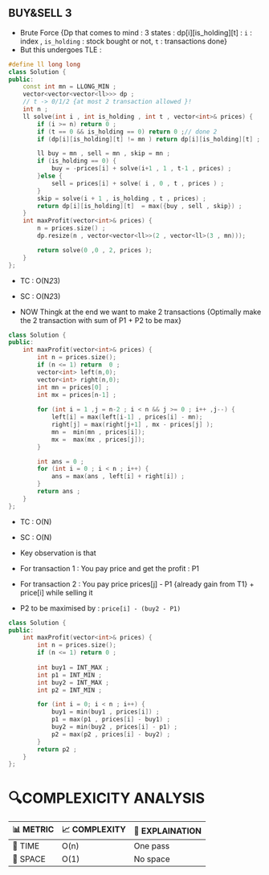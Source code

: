 ## BUY&SELL 3

- Brute Force {Dp that comes to mind : 3 states : dp[i][is_holding][t] : `i` : index , `is_holding` : stock bought or not, `t` : transactions done}
- But this undergoes TLE :

```cpp
#define ll long long
class Solution {
public:
    const int mn = LLONG_MIN ;
    vector<vector<vector<ll>>> dp ;
    // t -> 0/1/2 {at most 2 transaction allowed }! 
    int n ;
    ll solve(int i , int is_holding , int t , vector<int>& prices) {
        if (i >= n) return 0 ;
        if (t == 0 && is_holding == 0) return 0 ;// done 2 
        if (dp[i][is_holding][t] != mn ) return dp[i][is_holding][t] ;

        ll buy = mn , sell = mn , skip = mn ;
        if (is_holding == 0) {
            buy = -prices[i] + solve(i+1 , 1 , t-1 , prices) ;
        }else {
            sell = prices[i] + solve( i , 0 , t , prices ) ;
        }
        skip = solve(i + 1 , is_holding , t , prices) ;
        return dp[i][is_holding][t]  = max({buy , sell , skip}) ;
    }
    int maxProfit(vector<int>& prices) {
        n = prices.size() ;
        dp.resize(n , vector<vector<ll>>(2 , vector<ll>(3 , mn)));

        return solve(0 ,0 , 2, prices );
    }
};
```

- TC : O(N*2*3)
- SC : O(N*2*3)

- NOW Thingk at the end we want to make 2 transactions {Optimally make the 2 transaction with sum of P1 + P2 to be max}
```cpp
class Solution {
public:
    int maxProfit(vector<int>& prices) {
        int n = prices.size();
        if (n <= 1) return  0 ;
        vector<int> left(n,0);
        vector<int> right(n,0);
        int mn = prices[0] ;
        int mx = prices[n-1] ;
 
        for (int i = 1 ,j = n-2 ; i < n && j >= 0 ; i++ ,j--) {
            left[i] = max(left[i-1] , prices[i] - mn);
            right[j] = max(right[j+1] , mx - prices[j] );
            mn =  min(mn , prices[i]);
            mx =  max(mx , prices[j]);
        }

        int ans = 0 ;
        for (int i = 0 ; i < n ; i++) {
            ans = max(ans , left[i] + right[i]) ;
        }
        return ans ;
    }
};
```
- TC : O(N)
- SC : O(N)

- Key observation is that
- For transaction 1 : You pay price and get the profit : P1
- For transaction 2 : You pay price prices[j] - P1 {already gain from T1} + price[i]  while selling it
- P2 to be maximised by : `price[i] - (buy2 - P1)  `
```cpp
class Solution {
public:
    int maxProfit(vector<int>& prices) {
        int n = prices.size();
        if (n <= 1) return 0 ;
        
        int buy1 = INT_MAX ;
        int p1 = INT_MIN ;
        int buy2 = INT_MAX ;
        int p2 = INT_MIN ;

        for (int i = 0; i < n ; i++) {
            buy1 = min(buy1 , prices[i]) ;
            p1 = max(p1 , prices[i] - buy1) ;
            buy2 = min(buy2 , prices[i] - p1) ;
            p2 = max(p2 , prices[i] - buy2) ;
        }
        return p2 ;
    }
};
```


# 🔍COMPLEXICITY ANALYSIS

| 📊 METRIC | 📈 COMPLEXITY	  |  🧩 EXPLAINATION |
|-----------|-------------|------------|
| 🧭 TIME  |     O(n)       |     One pass      |
| 🧠 SPACE |      O(1)      |    No space        |

